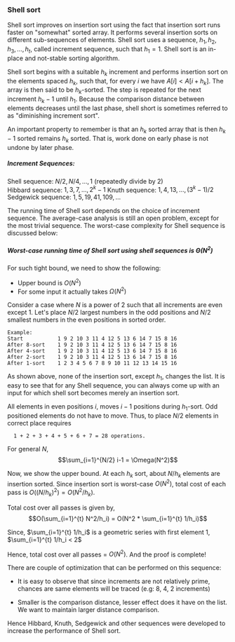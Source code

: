 ### Shell sort
Shell sort improves on insertion sort using the fact that insertion sort runs faster on "somewhat" sorted array. It performs several insertion sorts on different sub-sequences of elements. Shell sort uses a sequence, $h_1, h_2, h_3, ..., h_t$, called increment sequence, such that $h_1 = 1$. Shell sort is an in-place and not-stable sorting algorithm.

Shell sort begins with a suitable $h_k$ increment and performs insertion sort on the elements spaced $h_k$, such that, for every $i$ we have $A[i] < A[i+h_k]$. The array is then said to be $h_k$-sorted. The step is repeated for the next increment $h_k-1$ until $h_1$. Because the comparison distance between elements decreases until the last phase, shell short is sometimes referred to as "diminishing increment sort".

An important property to remember is that an $h_k$ sorted array that is then $h_k-1$ sorted remains $h_k$ sorted. That is, work done on early phase is not undone by later phase.

##### Increment Sequences:
Shell sequence: $N/2, N/4, ... , 1$ (repeatedly divide by 2)   
Hibbard  sequence: $1, 3, 7, ..., 2^k -1$
Knuth sequence: $1, 4, 13, ..., (3^k-1)/2$   
Sedgewick sequence: $1, 5, 19, 41, 109, ...$

The running time of Shell sort depends on the choice of increment sequence. The average-case analysis is still an open problem, except for the most trivial sequence. The worst-case complexity for Shell sequence is discussed below:

##### Worst-case running time of Shell sort using shell sequences is $\Theta(N^2)$
For such tight bound, we need to show the following:
* Upper bound is $O(N^2)$
* For some input it actually takes $\Omega(N^2)$

Consider a case where $N$ is a power of 2 such that all increments are even except 1. Let's place $N/2$ largest numbers in the odd positions and $N/2$ smallest numbers in the even positions in sorted order.

    Example:
    Start           1 9 2 10 3 11 4 12 5 13 6 14 7 15 8 16
    After 8-sort    1 9 2 10 3 11 4 12 5 13 6 14 7 15 8 16
    After 4-sort    1 9 2 10 3 11 4 12 5 13 6 14 7 15 8 16
    After 2-sort    1 9 2 10 3 11 4 12 5 13 6 14 7 15 8 16
    After 1-sort    1 2 3 4 5 6 7 8 9 10 11 12 13 14 15 16

As shown above, none of the insertion sort, except $h_1$, changes the list. It is easy to see that for any Shell sequence, you can always come up with an input for which shell sort becomes merely an insertion sort.

All elements in even positions $i$, moves $i-1$ positions during $h_1$-sort. Odd positioned elements do not have to move. Thus, to place $N/2$ elements in correct place requires

      1 + 2 + 3 + 4 + 5 + 6 + 7 = 28 operations.

For general $N$,   
$$\sum_{i=1}^{N/2} i-1 =  \Omega(N^2)$$

Now, we show the upper bound. At each $h_k$ sort, about $N/h_k$ elements are insertion sorted. Since insertion sort is worst-case $O(N^2)$, total cost of each pass is $O((N/h_k)^2) = O(N^2/h_k)$.

Total cost over all passes is given by,
$$O(\sum_{i=1}^{t} N^2/h_i) = O(N^2 * \sum_{i=1}^{t} 1/h_i)$$

Since, $\sum_{i=1}^{t} 1/h_i$ is a geometric series with first element 1, $\sum_{i=1}^{t} 1/h_i < 2$

Hence, total cost over all passes = $O(N^2)$. And the proof is complete!

There are couple of optimization that can be performed on this sequence:
* It is easy to observe that since increments are not relatively prime, chances are same elements will be traced (e.g: 8, 4, 2 increments)

* Smaller is the comparison distance, lesser effect does it have on the list. We want to maintain larger distance comparison.

Hence Hibbard, Knuth, Sedgewick and other sequences were developed to increase the performance of Shell sort.
